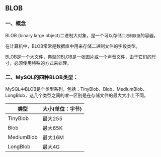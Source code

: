## BLOB
### 一、概念
BLOB (binary large object)二进制大对象，是一个可以存储`二进制数据`的容器。

在计算机中，BLOB常常是数据库中用来存储二进制文件的字段类型。

BLOB是一个大文件，典型的BLOB是一张图片或一个声音文件，由于它们的尺寸，必须使用特殊的方式来处理。

### 二、MySQL的四种BLOB类型：
MySQL中BLOB是个类型系列，包括：TinyBlob、Blob、MediumBlob、LongBlob，这几个类型之间的唯一区别是在存储文件的最大大小上不同。

| 类型 |  大小(单位：字节)|  
| --- | --- | 
|  TinyBlob| 最大255 |  
| Blob | 最大65K |  
| MediumBlob | 最大16M |  
| LongBlob |  最大4G |  

 